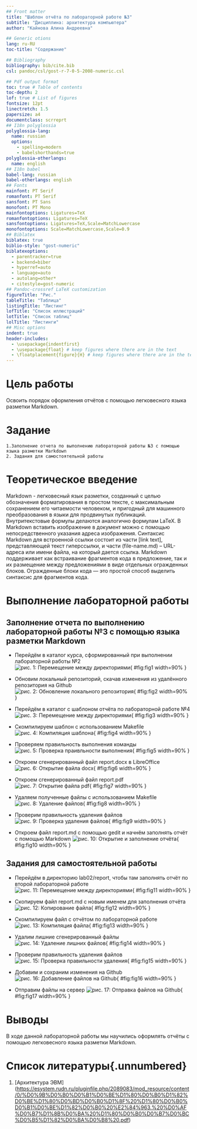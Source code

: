 ```yaml
---
## Front matter
title: "Шаблон отчёта по лабораторной работе №3"
subtitle: "Дисциплина: архитектура компьютера"
author: "Кайнова Алина Андреевна"

## Generic otions
lang: ru-RU
toc-title: "Содержание"

## Bibliography
bibliography: bib/cite.bib
csl: pandoc/csl/gost-r-7-0-5-2008-numeric.csl

## Pdf output format
toc: true # Table of contents
toc-depth: 2
lof: true # List of figures
fontsize: 12pt
linectretch: 1.5
papersize: a4
documentclass: scrreprt
## I18n polyglossia
polyglossia-lang:
  name: russian
  options:
	- spelling=modern
	- babelshorthands=true
polyglossia-otherlangs:
  name: english
## I18n babel
babel-lang: russian
babel-otherlangs: english
## Fonts
mainfont: PT Serif
romanfont: PT Serif
sansfont: PT Sans
monofont: PT Mono
mainfontoptions: Ligatures=TeX
romanfontoptions: Ligatures=TeX
sansfontoptions: Ligatures=TeX,Scale=MatchLowercase
monofontoptions: Scale=MatchLowercase,Scale=0.9
## Biblatex
biblatex: true
biblio-style: "gost-numeric"
biblatexoptions:
  - parentracker=true
  - backend=biber
  - hyperref=auto
  - language=auto
  - autolang=other*
  - citestyle=gost-numeric
## Pandoc-crossref LaTeX customization
figureTitle: "Рис."
tableTitle: "Таблица"
listingTitle: "Листинг"
lofTitle: "Список иллюстраций"
lotTitle: "Список таблиц"
lolTitle: "Листинги"
## Misc options
indent: true
header-includes:
  - \usepackage{indentfirst}
  - \usepackage{float} # keep figures where there are in the text
  - \floatplacement{figure}{H} # keep figures where there are in the text
---
```


# Цель работы

Освоить порядок оформления отчётов с помощью легковесного языка разметки Markdown.

# Задание

	1.Заполнение отчета по выполнению лабораторной работы №3 с помощью языка разметки Markdown
	2. Задания для самостоятельной работы


# Теоретическое введение

Markdown - легковесный язык разметки, созданный с целью обозначения форматирования в простом тексте, с максимальным сохранением его читаемости человеком, и пригодный для машинного преобразования в языки для продвинутых публикаций. Внутритекстовые формулы делаются аналогично формулам LaTeX. В Markdown вставить изображение в документ можно с помощью непосредственного указания адреса изображения. Синтаксис Markdown для встроенной ссылки состоит из части [link text], представляющей текст гиперссылки, и части (file-name.md) – URL-адреса или имени файла, на который дается ссылка. Markdown поддерживает как встраивание фрагментов кода в предложение, так и их размещение между предложениями в виде отдельных огражденных блоков. Огражденные блоки кода — это простой способ выделить синтаксис для фрагментов кода.

# Выполнение лабораторной работы

## Заполнение отчета по выполнению лабораторной работы №3 с помощью языка разметки Markdown

- Перейдём в каталог курса, сформированный при выполнении лабораторной работы №2
![рис. 1: Перемещение между директориями](image/1.jpg){ #fig:fig1 width=90% }

- Обновим локальный репозиторий, скачав изменения из удалённого репозитория на Github
![рис. 2: Обновление локального репозитория](image/2.jpg){ #fig:fig2 width=90% }

- Перейдём в каталог с шаблоном отчёта по лабораторной работе №4
![рис. 3: Перемещение между директориями](image/3.jpg){ #fig:fig3 width=90% }

- Скомпилируем шаблон с использованием Makefile
![рис. 4: Компиляция шаблона](image/4.jpg){ #fig:fig4 width=90% }

- Проверяем правильность выполнения команды
![рис. 5: Проверка праивльности выполнения](image/5.jpg){ #fig:fig5 width=90% } 

- Откроем сгенерированный файл report.docx в LibreOffice
![рис. 6: Открытие файла docx](image/6.jpg){ #fig:fig6 width=90% } 

- Откроем сгенерированный файл report.pdf
![рис. 7: Открытие файла pdf](image/7.jpg){ #fig:fig7 width=90% }

- Удаляем полученные файлы с использованием Makefile
![рис. 8: Удаление файлов](image/8.jpg){ #fig:fig8 width=90% }

- Проверим правильность удаления файлов
![рис. 9: Проверка удаления файлов](image/9.jpg){ #fig:fig9 width=90% }

- Откроем файл report.md с помощью gedit и начнём заполнять отчёт с помощью Markdown
![рис. 10: Открытие и заполнение отчёта](image/10.jpg){ #fig:fig10 width=90% }

## Задания для самостоятельной работы

- Перейдём в директорию lab02/report, чтобы там заполнять отчёт по второй лабораторной работе
![рис. 11: Перемещение между директориями](image/11.jpg){ #fig:fig11 width=90% }

- Скопируем файл report.md с новым именем для заполнения отчёта
![рис. 12: Копирование файла](image/12.jpg){ #fig:fig12 width=90% }

- Скомпилируем файл с отчётом по лабораторной работе
![рис. 13: Компиляция файла](image/13.jpg){ #fig:fig13 width=90% }

- Удалим лишние сгенерированный файлы 
![рис. 14: Удаление лишних файлов](image/14.jpg){ #fig:fig14 width=90% } 

- Проверим правильность удаления файлов 
![рис. 15: Проверка правильности удаления](image/15.jpg){ #fig:fig15 width=90% }

- Добавим и сохраним изменения на Github 
![рис. 16: Добавление файлов на Github](image/16.jpg){ #fig:fig16 width=90% }

- Отправим файлы на сервер 
![рис. 17: Отправка файлов на Github](image/17.jpg){ #fig:fig17 width=90% }

# Выводы

В ходе данной лабораторной работы мы научились оформлять отчёты с помощью легковесного языка разметки Markdown.

# Список литературы{.unnumbered}

1. [Архитектура ЭВМ] (https://esystem.rudn.ru/pluginfile.php/2089083/mod_resource/content/0/%D0%9B%D0%B0%D0%B1%D0%BE%D1%80%D0%B0%D1%82%D0%BE%D1%80%D0%BD%D0%B0%D1%8F%20%D1%80%D0%B0%D0%B1%D0%BE%D1%82%D0%B0%20%E2%84%963.%20%D0%AF%D0%B7%D1%8B%D0%BA%20%D1%80%D0%B0%D0%B7%D0%BC%D0%B5%D1%82%D0%BA%D0%B8%20.pdf)
